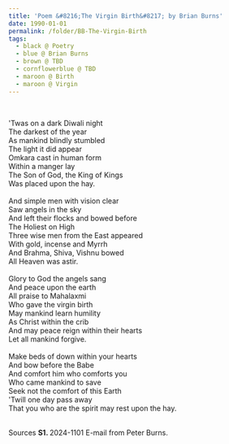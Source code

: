```yaml
---
title: 'Poem &#8216;The Virgin Birth&#8217; by Brian Burns' 
date: 1990-01-01
permalink: /folder/BB-The-Virgin-Birth
tags:
  - black @ Poetry
  - blue @ Brian Burns
  - brown @ TBD
  - cornflowerblue @ TBD  
  - maroon @ Birth
  - maroon @ Virgin  
---
```


<br>

<p>
'Twas on a dark Diwali night<br>
The darkest of the year<br>
As mankind blindly stumbled<br>
The light it did appear<br>
Omkara cast in human form<br>
Within a manger lay<br>
The Son of God, the King of Kings<br>
Was placed upon the hay.<br>
<br>
And simple men with vision clear<br>
Saw angels in the sky<br>
And left their flocks and bowed before<br>
The Holiest on High<br>
Three wise men from the East appeared<br>
With gold, incense and Myrrh<br>
And Brahma, Shiva, Vishnu bowed<br>
All Heaven was astir.<br>
<br>
Glory to God the angels sang<br>
And peace upon the earth<br>
All praise to Mahalaxmi<br>
Who gave the virgin birth<br>
May mankind learn humility<br>
As Christ within the crib<br>
And may peace reign within their hearts<br>
Let all mankind forgive.<br>
<br>
Make beds of down within your hearts<br>
And bow before the Babe<br>
And comfort him who comforts you<br>
Who came mankind to save<br>
Seek not the comfort of this Earth<br>
'Twill one day pass away<br>
That you who are the spirit may rest upon the hay.<br>
</p>

<br>

<wave-list>
<list-title color="DarkSeaGreen" width="40">Sources</list-title>
  <list-item color="BlanchedAlmond"  width="280"><b>S1. </b> 2024-1101 E-mail from Peter Burns.</list-item>
</wave-list>